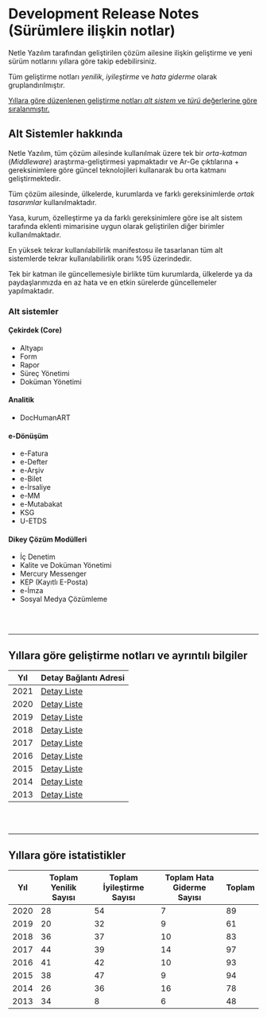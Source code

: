 # Development Release Notes (Sürümlere ilişkin notlar)
Netle Yazılım tarafından geliştirilen çözüm ailesine ilişkin geliştirme ve yeni sürüm notlarını yıllara göre takip edebilirsiniz.

Tüm geliştirme notları *yenilik*, *iyileştirme* ve *hata giderme* olarak gruplandırılmıştır.

[Yıllara göre düzenlenen geliştirme notları *alt sistem* ve *türü* değerlerine göre sıralanmıştır.](#mdRevNote)

## Alt Sistemler hakkında 
Netle Yazılım, tüm çözüm ailesinde kullanılmak üzere tek bir *orta-katman* (*Middleware*) araştırma-geliştirmesi yapmaktadır ve Ar-Ge çıktılarına + gereksinimlere göre güncel teknolojileri kullanarak bu orta katmanı geliştirmektedir. 

Tüm çözüm ailesinde, ülkelerde, kurumlarda ve farklı gereksinimlerde *ortak tasarımlar* kullanılmaktadır.  

Yasa, kurum, özelleştirme ya da farklı gereksinimlere göre ise alt sistem tarafında eklenti mimarisine uygun olarak geliştirilen diğer birimler kullanılmaktadır.

En yüksek tekrar kullanılabilirlik manifestosu ile tasarlanan tüm alt sistemlerde tekrar kullanılabilirlik oranı %95 üzerindedir. 

Tek bir katman ile güncellemesiyle birlikte tüm kurumlarda, ülkelerde ya da paydaşlarımızda en az hata ve en etkin sürelerde güncellemeler yapılmaktadır.


### Alt sistemler
#### Çekirdek (Core)
* Altyapı
* Form
* Rapor
* Süreç Yönetimi
* Doküman Yönetimi

#### Analitik
* DocHumanART

#### e-Dönüşüm 
* e-Fatura
* e-Defter
* e-Arşiv
* e-Bilet
* e-İrsaliye
* e-MM
* e-Mutabakat
* KSG
* U-ETDS

#### Dikey Çözüm Modülleri
* İç Denetim
* Kalite ve Doküman Yönetimi
* Mercury Messenger
* KEP (Kayıtlı E-Posta)
* e-İmza 
* Sosyal Medya Çözümleme

<br/>
<br/>

---
<h2 id="mdRevNote">Yıllara göre geliştirme notları ve ayrıntılı bilgiler</h2>


|Yıl|Detay Bağlantı Adresi|
|---|---|
|2021|[Detay Liste](2021/readme.md)|
|2020|[Detay Liste](2020/readme.md)|
|2019|[Detay Liste](2019/readme.md)|
|2018|[Detay Liste](2018/readme.md)|
|2017|[Detay Liste](2017/readme.md)|
|2016|[Detay Liste](2016/readme.md)|
|2015|[Detay Liste](2015/readme.md)|
|2014|[Detay Liste](2014/readme.md)|
|2013|[Detay Liste](2013/readme.md)|

<br/>
<br/>

---

<h2 id="mdRevStat">
Yıllara göre istatistikler
</h2>


|Yıl|Toplam Yenilik Sayısı|Toplam İyileştirme Sayısı|Toplam Hata Giderme Sayısı|Toplam
|---|---|---|---|---|
|2020|28|54|7|89
|2019|20|32|9|61
|2018|36|37|10|83
|2017|44|39|14|97
|2016|41|42|10|93
|2015|38|47|9|94
|2014|26|36|16|78
|2013|34|8|6|48
